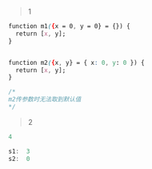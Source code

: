 > 1

```css
function m1({x = 0, y = 0} = {}) {
  return [x, y];
}


function m2({x, y} = { x: 0, y: 0 }) {
  return [x, y];
}

/*
m2传参数时无法取到默认值
*/
```

> 2
```javascript
4

s1:  3
s2:  0
```